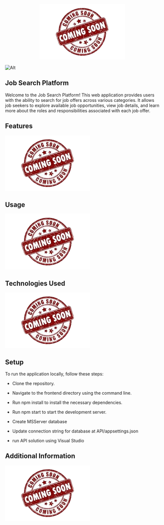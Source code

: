 <div align="center"> 
  <img src="coming_soon.png" alt="soon" />
</div>

![Alt](https://repobeats.axiom.co/api/embed/9168f791329b344b2bbf0c52166a3fd2e7b84876.svg "Repobeats analytics image")

## Job Search Platform

Welcome to the Job Search Platform! This web application provides users with the ability to search for job offers across various categories. It allows job seekers to explore available job opportunities, view job details, and learn more about the roles and responsibilities associated with each job offer.

## Features

<img src="coming_soon.png" alt="soon" />

## Usage

<img src="coming_soon.png" alt="soon" />


## Technologies Used

<img src="coming_soon.png" alt="soon" />


## Setup
To run the application locally, follow these steps:

- Clone the repository.

- Navigate to the frontend directory using the command line.

- Run npm install to install the necessary dependencies.

- Run npm start to start the development server.

- Create MSServer database

- Update connection string for database at API/appsettings.json

- run API solution using Visual Studio

## Additional Information

<img src="coming_soon.png" alt="soon" />

